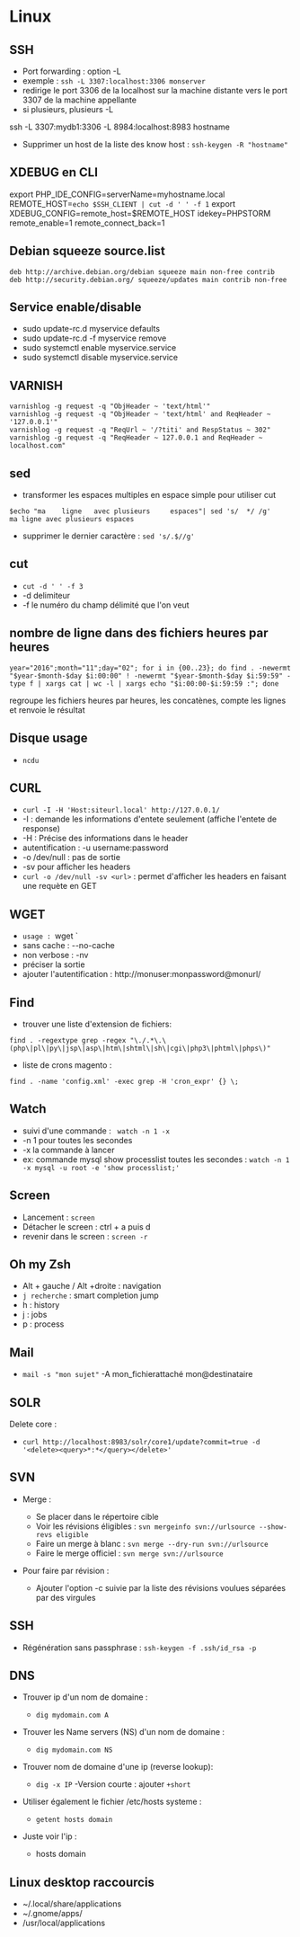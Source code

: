 Linux
=====

SSH
----
- Port forwarding : option -L  
- exemple : `ssh -L 3307:localhost:3306 monserver`
- redirige le port 3306 de la localhost sur la machine distante vers le port 3307 de la machine appellante
- si plusieurs, plusieurs -L

ssh -L 3307:mydb1:3306 -L 8984:localhost:8983 hostname

- Supprimer un host de la liste des know host :
`ssh-keygen -R "hostname"`

XDEBUG en CLI
-------------
export PHP_IDE_CONFIG=serverName=myhostname.local
REMOTE_HOST=`echo $SSH_CLIENT | cut -d ' ' -f 1`
export XDEBUG_CONFIG=remote_host=$REMOTE_HOST idekey=PHPSTORM remote_enable=1 remote_connect_back=1


Debian squeeze source.list
--------------------------
```
deb http://archive.debian.org/debian squeeze main non-free contrib
deb http://security.debian.org/ squeeze/updates main contrib non-free
```

Service enable/disable
---------------------
- sudo update-rc.d myservice defaults
- sudo update-rc.d -f myservice remove
- sudo systemctl enable myservice.service
- sudo systemctl disable myservice.service

VARNISH
-------
```
varnishlog -g request -q "ObjHeader ~ 'text/html'"
varnishlog -g request -q "ObjHeader ~ 'text/html' and ReqHeader ~ '127.0.0.1'"
varnishlog -g request -q "ReqUrl ~ '/?titi' and RespStatus ~ 302"
varnishlog -g request -q "ReqHeader ~ 127.0.0.1 and ReqHeader ~ localhost.com"
```

sed
---
- transformer les espaces multiples en espace simple pour utiliser cut

```
$echo "ma    ligne   avec plusieurs     espaces"| sed 's/  */ /g'
ma ligne avec plusieurs espaces
```

- supprimer le dernier caractère : `sed 's/.$//g'`

cut
---
- `cut -d ' ' -f 3`
- -d delimiteur
- -f le numéro du champ délimité que l'on veut

nombre de ligne dans des fichiers heures par heures
------

```
year="2016";month="11";day="02"; for i in {00..23}; do find . -newermt "$year-$month-$day $i:00:00" ! -newermt "$year-$month-$day $i:59:59" -type f | xargs cat | wc -l | xargs echo "$i:00:00-$i:59:59 :"; done
```
regroupe les fichiers heures par heures, les concatènes, compte les lignes et renvoie le résultat

Disque usage
------------
- `ncdu`

CURL
----
- `curl -I -H 'Host:siteurl.local' http://127.0.0.1/`
- -I : demande les informations d'entete seulement (affiche l'entete de response)
- -H : Précise des informations dans le header
- autentification : -u username:password
- -o /dev/null : pas de sortie
- -sv pour afficher les headers
- `curl -o /dev/null -sv <url>` : permet d'afficher les headers en faisant une requète en GET

WGET
----
- `usage : `wget <mon url>`
- sans cache : --no-cache
- non verbose : -nv
- préciser la sortie
- ajouter l'autentification : http://monuser:monpassword@monurl/

Find
----
- trouver une liste d'extension de fichiers:
```
find . -regextype grep -regex "\./.*\.\(php\|pl\|py\|jsp\|asp\|htm\|shtml\|sh\|cgi\|php3\|phtml\|phps\)"
```

- liste de crons magento :
```
find . -name 'config.xml' -exec grep -H 'cron_expr' {} \;
```

Watch
-----
- suivi d'une commande : ` watch -n 1 -x`
- -n 1 pour toutes les secondes
- -x la commande à lancer
- ex: commande mysql show processlist toutes les secondes : `watch -n 1 -x mysql -u root -e 'show processlist;'`

Screen
------
- Lancement : `screen`
- Détacher le screen : ctrl + a puis d
- revenir dans le screen : `screen -r`

Oh my Zsh
---------
- Alt + gauche / Alt +droite : navigation
- `j recherche` : smart completion jump
- h : history
- j : jobs
- p : process


Mail
----
- `mail -s "mon sujet"` -A mon_fichierattaché mon@destinataire

SOLR
----
Delete core :
 - `curl http://localhost:8983/solr/core1/update?commit=true -d '<delete><query>*:*</query></delete>'`

SVN
---
- Merge :
  - Se placer dans le répertoire cible
  - Voir les révisions éligibles : `svn mergeinfo svn://urlsource --show-revs eligible`
  - Faire un merge à blanc : `svn merge --dry-run svn://urlsource`
  - Faire le merge officiel : `svn merge svn://urlsource`

- Pour faire par révision :
  - Ajouter l'option -c suivie par la liste des révisions voulues séparées par des virgules

SSH
---
- Régénération sans passphrase : `ssh-keygen -f .ssh/id_rsa -p`

DNS
---
- Trouver ip d'un nom de domaine :
	+ `dig mydomain.com A`
- Trouver les Name servers (NS) d'un nom de domaine :
	+ `dig mydomain.com NS`
- Trouver nom de domaine d'une ip (reverse lookup):
	+ `dig -x IP`
-Version courte : ajouter `+short`

- Utiliser également le fichier /etc/hosts systeme :
	+ `getent hosts domain`

- Juste voir l'ip :
	+ hosts domain

Linux desktop raccourcis
------------------------
- ~/.local/share/applications
- ~/.gnome/apps/
- /usr/local/applications

